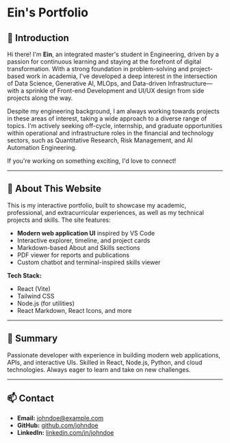 # Ein's Portfolio

## 👋 Introduction

Hi there! I'm **Ein**, an integrated master's student in Engineering, driven by a passion for continuous learning and staying at the forefront of digital transformation. With a strong foundation in problem-solving and project-based work in academia, I've developed a deep interest in the intersection of Data Science, Generative AI, MLOps, and Data-driven Infrastructure—with a sprinkle of Front-end Development and UI/UX design from side projects along the way.

Despite my engineering background, I am always working towards projects in these areas of interest, taking a wide approach to a diverse range of topics. I'm actively seeking off-cycle, internship, and graduate opportunities within operational and infrastructure roles in the financial and technology sectors, such as Quantitative Research, Risk Management, and AI Automation Engineering.

If you're working on something exciting, I'd love to connect!

---

## 🚀 About This Website

This is my interactive portfolio, built to showcase my academic, professional, and extracurricular experiences, as well as my technical projects and skills. The site features:

- **Modern web application UI** inspired by VS Code
- Interactive explorer, timeline, and project cards
- Markdown-based About and Skills sections
- PDF viewer for reports and publications
- Custom chatbot and terminal-inspired skills viewer

**Tech Stack:**
- React (Vite)
- Tailwind CSS
- Node.js (for utilities)
- React Markdown, React Icons, and more

---

## 📝 Summary

Passionate developer with experience in building modern web applications, APIs, and interactive UIs. Skilled in React, Node.js, Python, and cloud technologies. Always eager to learn and take on new challenges.

---

## 📫 Contact

- **Email:** johndoe@example.com
- **GitHub:** [github.com/johndoe](https://github.com/johndoe)
- **LinkedIn:** [linkedin.com/in/johndoe](https://linkedin.com/in/johndoe)
